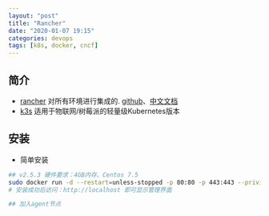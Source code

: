 ```yaml
---
layout: "post"
title: "Rancher"
date: "2020-01-07 19:15"
categories: devops
tags: [k8s, docker, cncf]
---
```


## 简介

- [rancher](https://www.rancher.cn/) 对所有环境进行集成的. [github](https://github.com/rancher/rancher)、[中文文档](https://docs.rancher.cn/)
- [k3s](https://www.rancher.cn/k3s/) 适用于物联网/树莓派的轻量级Kubernetes版本

## 安装

- 简单安装

```bash
## v2.5.3 硬件要求：4GB内存、Centos 7.5
sudo docker run -d --restart=unless-stopped -p 80:80 -p 443:443 --privileged docker.mirrors.ustc.edu.cn/rancher/rancher:v2.5.3
# 安装成功后访问：http://localhost 即可显示管理界面

## 加入agent节点

```
